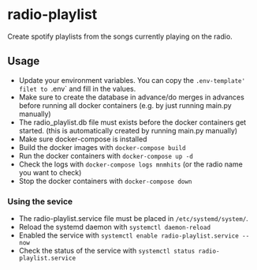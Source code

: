 # radio-playlist
Create spotify playlists from the songs currently playing on the radio.

## Usage
- Update your environment variables. You can copy the `.env-template' filet to `.env` and fill in the values.
- Make sure to create the database in advance/do merges in advances before running all docker containers (e.g. by just running main.py manually)
- The radio_playlist.db file must exists before the docker containers get started. (this is automatically created by running main.py manually)
- Make sure docker-compose is installed
- Build the docker images with `docker-compose build`
- Run the docker containers with `docker-compose up -d`
- Check the logs with `docker-compose logs mnmhits` (or the radio name you want to check)
- Stop the docker containers with `docker-compose down`


### Using the sevice
- The radio-playlist.service file must be placed in `/etc/systemd/system/`.
- Reload the systemd daemon with `systemctl daemon-reload`
- Enabled the service with `systemctl enable radio-playlist.service --now`
- Check the status of the service with `systemctl status radio-playlist.service`